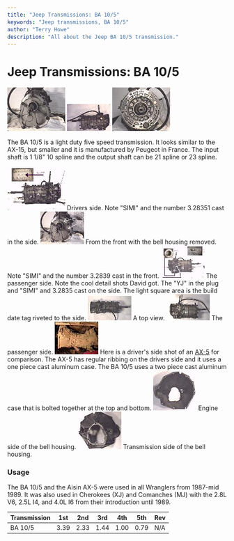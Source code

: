 ```yaml
---
title: "Jeep Transmissions: BA 10/5"
keywords: "Jeep transmissions, BA 10/5"
author: "Terry Howe"
description: "All about the Jeep BA 10/5 transmission."
---
```

# Jeep Transmissions: BA 10/5

[![ba10/5 front](../../img/transmission/factory/ba10f_.jpg)](../../img/transmission/factory/ba10f.jpg) [![ba10/5 side](../../img/transmission/factory/ba10ds_.jpg)](../../img/transmission/factory/ba10ds.jpg) [![ba10/5 back](../../img/transmission/factory/ba10b_.jpg)](../../img/transmission/factory/ba10b.jpg)

The BA 10/5 is a light duty five speed transmission. It looks similar to the AX-15, but smaller and it is manufactured by Peugeot in France. The input shaft is 1 1/8" 10 spline and the output shaft can be 21 spline or 23 spline.

[![ba10/5 drivers side detail](../../img/transmission/factory/ba10dsd_.jpg)](../../img/transmission/factory/ba10dsd.jpg) Drivers side. Note "SIMI" and the number 3.28351 cast in the side. [![ba10/5 front detail](../../img/transmission/factory/ba10fd_.jpg)](../../img/transmission/factory/ba10fd.jpg) From the front with the bell housing removed. Note "SIMI" and the number 3.2839 cast in the front. [![ba10/5 passenger side detail](../../img/transmission/factory/ba10psd_.jpg)](../../img/transmission/factory/ba10psd.jpg) The passenger side. Note the cool detail shots David got. The "YJ" in the plug and "SIMI" and 3.2835 cast on the side. The light square area is the build date tag riveted to the side. [![ba10/5 top](../../img/transmission/factory/ba10t_.jpg)](../../img/transmission/factory/ba10t.jpg) A top view. [![ba10/5 top](../../img/transmission/factory/ba10ps_.jpg)](../../img/transmission/factory/ba10ps.jpg) The passenger side. [![AX-5 side](../../img/transmission/factory/ax5s_.jpg)](../../img/transmission/factory/ax5s.jpg) Here is a driver's side shot of an [AX-5](/transmission/factory/ax5.md) for comparison. The AX-5 has regular ribbing on the drivers side and it uses a one piece cast aluminum case. The BA 10/5 uses a two piece cast aluminum case that is bolted together at the top and bottom. [![ba10/5 bell housing](../../img/bell/bellba10_.jpg)](../../img/bell/bellba10.jpg) Engine side of the bell housing. [![ba10/5 bell housing](../../img/bell/bellba10b_.jpg)](../../img/bell/bellba10b.jpg) Transmission side of the bell housing.

### Usage

The BA 10/5 and the Aisin AX-5 were used in all Wranglers from 1987-mid 1989. It was also used in Cherokees (XJ) and Comanches (MJ) with the 2.8L V6, 2.5L I4, and 4.0L I6 from their introduction until 1989.

| Transmission | 1st  | 2nd  | 3rd  | 4th  | 5th  | Rev |
|--------------|------|------|------|------|------|-----|
| BA 10/5      | 3.39 | 2.33 | 1.44 | 1.00 | 0.79 | N/A |
